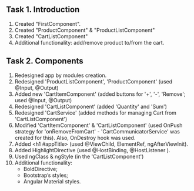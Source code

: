 ## Task 1. Introduction
1. Created "FirstComponent".
2. Created "ProductComponent" & "ProductListComponent"
3. Created "CartListComponent"
4. Additional functionality: add/remove product to/from the cart.

## Task 2. Components 
1. Redesigned app by modules creation.
2. Redesigned 'ProductListComponent', 'ProductComponent' (used  @Input, @Output)
3. Added new 'СartItemComponent' (added buttons for '+', '-', 'Remove'; used  @Input, @Output)
4. Redesigned 'CartListComponent' (added 'Quantity' and 'Sum')
5. Redesigned 'CartService' (added methods for managing Cart from 'CartListComponent')
6. Modified 'СartItemComponent' & 'CartListComponent' (used OnPush strategy for 'onRemoveFromCart' - 'CartCommunicatorService' was created for this). Also, OnDestroy hook was used.
7. Added <h1 #appTitle></h1> (used @ViewChild, ElementRef<HTMLHeadingElement>, ngAfterViewInit).
8. Added HighlightDirective (used  @HostBinding, @HostListener ).
9. Used ngClass & ngStyle (in the 'CartListComponent')
10. Additional functionality: 
    - BoldDirective;
    - Bootstrap’s styles;
    - Angular Material styles.
